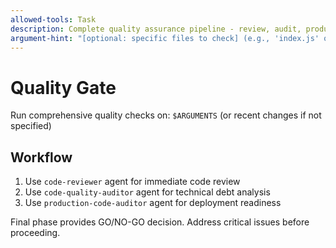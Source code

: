 ```yaml
---
allowed-tools: Task
description: Complete quality assurance pipeline - review, audit, production readiness
argument-hint: "[optional: specific files to check] (e.g., 'index.js' or 'components/' or leave empty for all changes)"
---
```


# Quality Gate

Run comprehensive quality checks on: `$ARGUMENTS` (or recent changes if not specified)

## Workflow

1. Use `code-reviewer` agent for immediate code review
2. Use `code-quality-auditor` agent for technical debt analysis
3. Use `production-code-auditor` agent for deployment readiness

Final phase provides GO/NO-GO decision. Address critical issues before proceeding.